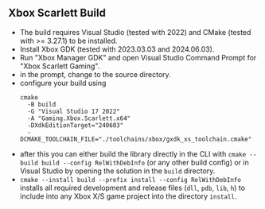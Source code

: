 ## Xbox Scarlett Build

* The build requires Visual Studio (tested with 2022) and CMake (tested with >= 3.27.1) to be installed.
* Install Xbox GDK (tested with 2023.03.03 and 2024.06.03).
* Run "Xbox Manager GDK" and open Visual Studio Command Prompt for "Xbox Scarlett Gaming".
* in the prompt, change to the source directory.
* configure your build using 
  ```
  cmake 
    -B build 
    -G "Visual Studio 17 2022" 
    -A "Gaming.Xbox.Scarlett.x64" 
    -DXdkEditionTarget="240603" 
    -DCMAKE_TOOLCHAIN_FILE="./toolchains/xbox/gxdk_xs_toolchain.cmake"
  ```
* after this you can either build the library directly in the CLI with 
  `cmake --build build --config RelWithDebInfo` (or any other build config)
  or in Visual Studio by opening the solution in the `build` directory.
* `cmake --install build --prefix install --config RelWithDebInfo` installs all required development and release files 
  (`dll`, `pdb`, `lib`, `h`) to include into any Xbox X/S game project into the directory `install`.